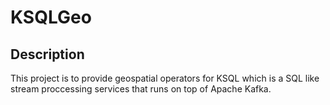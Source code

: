 # KSQLGeo
## Description
This project is to provide geospatial operators for KSQL which is a SQL like stream proccessing services that runs on top of Apache Kafka.
